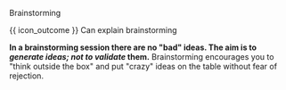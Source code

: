 <span id="title">Brainstorming</span>

<span id="prereqs"></span>

<span id="outcomes">{{ icon_outcome }} Can explain brainstorming</span>

<div id="body">

<box type="definition" seamless>
<include src="../../common/definitions.md#def-brainstorming" />
</box>

**In a brainstorming session there are no "bad" ideas. The aim is to _generate ideas; not to validate_ them.** Brainstorming encourages you to "think outside the box" and put "crazy" ideas on the table without fear of rejection.

</div>

<div id="extras">

<include src="exercises.md" />

</div>
